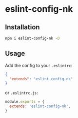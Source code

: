 # eslint-config-nk

## Installation

```sh
npm i eslint-config-nk -D
```

## Usage

Add the config to your `.eslintrc`:

```json
{
  "extends": "eslint-config-nk"
}
```

or `.eslintrc.js`:

```js
module.exports = {
  extends: 'eslint-config-nk',
}
```
